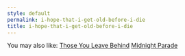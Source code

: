 ```yaml
---
style: default
permalink: i-hope-that-i-get-old-before-i-die
title: i-hope-that-i-get-old-before-i-die
---
```

You may also like:
[Those You Leave Behind](http://scp-wiki.net/those-you-leave-behind)
[Midnight Parade](http://scp-wiki.net/midnight-parade)